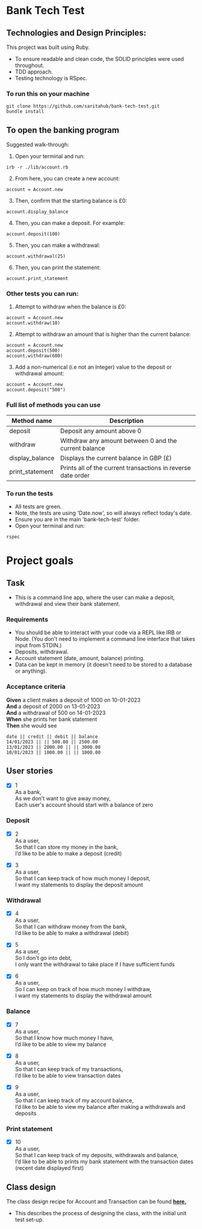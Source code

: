 # Bank Tech Test

## Technologies and Design Principles:   
This project was built using Ruby. 
- To ensure readable and clean code, the SOLID principles were used throughout. 
- TDD approach.
- Testing technology is RSpec. 


### To run this on your machine
```shell
git clone https://github.com/saritahub/bank-tech-test.git
bundle install
```

## To open the banking program 
Suggested walk-through: 

1. Open your terminal and run: 
```shell
irb -r ./lib/account.rb
```
2. From here, you can create a new account:
```shell
account = Account.new
```

3. Then, confirm that the starting balance is £0:  
```shell
account.display_balance
```
  
4. Then, you can make a deposit. For example:  
```shell
account.deposit(100)
```

5. Then, you can make a withdrawal: 
```shell
account.withdrawal(25)
```

6. Then, you can print the statement: 
```shell
account.print_statement
```


### Other tests you can run: 
1. Attempt to withdraw when the balance is £0:
```shell
account = Account.new 
account.withdraw(10)
```

2. Attempt to withdraw an amount that is higher than the current balance: 
```shell
account = Account.new
account.deposit(500)
account.withdraw(600)
```

3. Add a non-numerical (i.e not an Integer) value to the deposit or withdrawal amount:
```shell
account = Account.new
account.deposit("500")
```

### Full list of methods you can use

| Method name     | Description                                           |
|-----------------|-------------------------------------------------------|
| deposit         | Deposit any amount above 0                            |
| withdraw        | Withdraw any amount between 0 and the current balance |
| display_balance | Displays the current balance in GBP (£)               |
| print_statement | Prints all of the current transactions in reverse date order| 

### To run the tests
- All tests are green. 
- Note, the tests are using 'Date.now', so will always reflect today's date.
- Ensure you are in the main 'bank-tech-test' folder.
- Open your terminal and run: 
```shell
rspec
```

# Project goals

## Task
- This is a command line app, where the user can make a deposit, withdrawal and view their bank statement. 

### Requirements

* You should be able to interact with your code via a REPL like IRB or Node.  (You don't need to implement a command line interface that takes input from STDIN.)
* Deposits, withdrawal.
* Account statement (date, amount, balance) printing.
* Data can be kept in memory (it doesn't need to be stored to a database or anything).

### Acceptance criteria

**Given** a client makes a deposit of 1000 on 10-01-2023  
**And** a deposit of 2000 on 13-01-2023  
**And** a withdrawal of 500 on 14-01-2023  
**When** she prints her bank statement  
**Then** she would see

```
date || credit || debit || balance
14/01/2023 || || 500.00 || 2500.00
13/01/2023 || 2000.00 || || 3000.00
10/01/2023 || 1000.00 || || 1000.00
```

## User stories
- [x] 1<br />
As a bank,<br />
As we don't want to give away money,<br />
Each user's account should start with a balance of zero

### Deposit 
- [x] 2<br />
As a user,<br />
So that I can store my money in the bank, <br />
I’d like to be able to make a deposit (credit)

- [x] 3<br />
  As a user,<br />
  So that I can keep track of how much money I deposit, <br />
  I want my statements to display the deposit amount

### Withdrawal
- [x] 4<br />
As a user,<br />
So that I can withdraw money from the bank, <br />
I’d like to be able to make a withdrawal (debit) 

- [x] 5 <br />
As a user, <br />
So I don't go into debt, <br />
I only want the withdrawal to take place if I have sufficient funds

- [x] 6 <br />
  As a user, <br />
  So I can keep on track of how much money I withdraw, <br />
  I want my statements to display the withdrawal amount

### Balance
- [x] 7<br />
As a user,<br />
So that I know how much money I have,<br />
I’d like to be able to view my balance 

- [x] 8<br />
  As a user,<br />
  So that I can keep track of my transactions,<br />
  I’d like to be able to view transaction dates

- [x] 9<br />
  As a user,<br />
  So that I can keep track of my account balance,<br />
  I’d like to be able to view my balance after making a withdrawals and deposits

### Print statement
- [x] 10<br />
As a user,<br />
So that I can keep track of my deposits, withdrawals and balance,<br />
I’d like to be able to prints my bank statement with the transaction dates (recent date displayed first)

## Class design 
The class design recipe for Account and Transaction can be found [**here.**](https://github.com/saritahub/bank-tech-test/blob/main/recipe/class_design_recipe.md)
- This describes the process of designing the class, with the initial unit test set-up.
